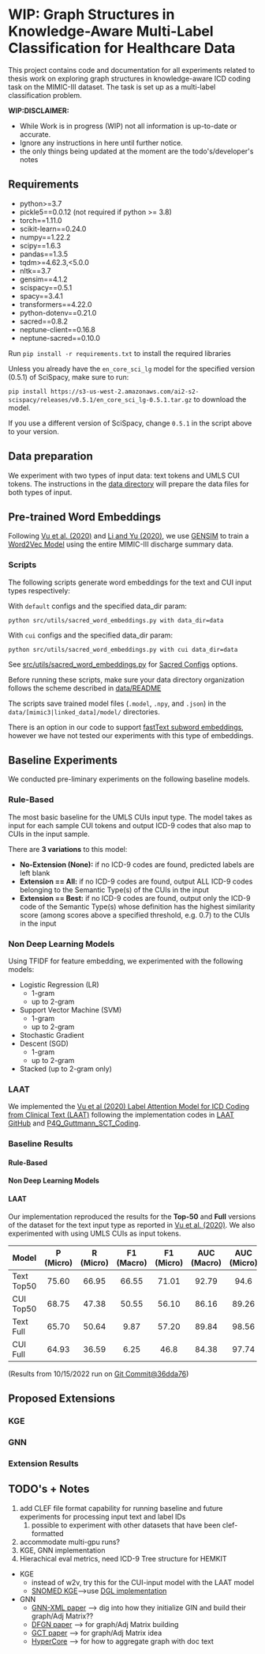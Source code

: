 # WIP: Graph Structures in Knowledge-Aware Multi-Label Classification for Healthcare Data
This project contains code and documentation for all experiments related to thesis work on exploring graph structures
in knowledge-aware ICD coding task on the MIMIC-III dataset. The task is set up as a multi-label classification
problem.

**WIP:DISCLAIMER:** 
- While Work is in progress (WIP) not all information is up-to-date or accurate.
- Ignore any instructions in here until further notice.
- the only things being updated at the moment are the todo's/developer's notes

## Requirements

- python>=3.7
- pickle5==0.0.12 (not required if python >= 3.8)
- torch==1.11.0
- scikit-learn==0.24.0
- numpy==1.22.2
- scipy==1.6.3
- pandas==1.3.5
- tqdm>=4.62.3,<5.0.0
- nltk==3.7
- gensim==4.1.2
- scispacy==0.5.1
- spacy==3.4.1
- transformers==4.22.0
- python-dotenv==0.21.0
- sacred==0.8.2
- neptune-client==0.16.8
- neptune-sacred==0.10.0

Run `pip install -r requirements.txt` to install the required libraries

Unless you already have the `en_core_sci_lg` model for the specified version (0.5.1) of SciSpacy, make sure to 
run:  

`pip install https://s3-us-west-2.amazonaws.com/ai2-s2-scispacy/releases/v0.5.1/en_core_sci_lg-0.5.1.tar.gz` 
to download the model.   

If you use a different version of SciSpacy, change `0.5.1` in the script above to your version.

## Data preparation

We experiment with two types of input data: text tokens and UMLS CUI tokens. The instructions in the 
[data directory](data/README.md) will prepare the data files for both types of input.

## Pre-trained Word Embeddings 

Following [Vu et al. (2020)](https://github.com/aehrc/LAAT) and 
[Li and Yu (2020)](https://github.com/foxlf823/Multi-Filter-Residual-Convolutional-Neural-Network), we use 
[GENSIM](https://radimrehurek.com/gensim/models/word2vec.html) to train a [Word2Vec Model](https://arxiv.org/abs/1310.4546) 
using the entire MIMIC-III discharge summary data. 

### Scripts

The following scripts generate word embeddings for the text and CUI input types respectively:

With `default` configs and the specified data_dir param:

`python src/utils/sacred_word_embeddings.py with data_dir=data`

With `cui` configs and the specified data_dir param:  

`python src/utils/sacred_word_embeddings.py with cui data_dir=data`

See [src/utils/sacred_word_embeddings.py](src/utils/sacred_word_embeddings.py) for 
[Sacred Configs](https://sacred.readthedocs.io/en/stable/configuration.html) options.

Before running these scripts, make sure your data directory organization follows the scheme described in 
[data/README](data/README.md)

The scripts save trained model files (`.model`, `.npy`, and `.json`) in the `data/[mimic3|linked_data]/model/` 
directories.

There is an option in our code to support [fastText subword embeddings](https://arxiv.org/abs/1607.04606), however we 
have not tested our experiments with this type of embeddings.

## Baseline Experiments

We conducted pre-liminary experiments on the following baseline models.

### Rule-Based

The most basic baseline for the UMLS CUIs input type. The model takes as input for each sample CUI tokens and output
ICD-9 codes that also map to CUIs in the input sample.

There are **3 variations** to this model:

- **No-Extension (None):** if no ICD-9 codes are found, predicted labels are left blank
- **Extension == All:** if no ICD-9 codes are found, output ALL ICD-9 codes belonging to the Semantic Type(s) of the CUIs 
in the input
- **Extension == Best:** if no ICD-9 codes are found, output only the ICD-9 code of the Semantic Type(s) whose definition 
has the 
highest similarity score (among scores above a specified threshold, e.g. 0.7) to the CUIs in the input

### Non Deep Learning Models

Using TFIDF for feature embedding, we experimented with the following models:

- Logistic Regression (LR)
  - 1-gram
  - up to 2-gram
- Support Vector Machine (SVM)
  - 1-gram
  - up to 2-gram
- Stochastic Gradient
- Descent (SGD)
  - 1-gram
  - up to 2-gram
- Stacked (up to 2-gram only)

### LAAT

We implemented the [Vu et al (2020) Label Attention Model for ICD Coding from Clinical Text (LAAT)](https://arxiv.org/abs/2007.06351) 
following the implementation codes in [LAAT GitHub](https://github.com/aehrc/LAAT) and [P4Q_Guttmann_SCT_Coding](https://github.com/suamin/P4Q_Guttmann_SCT_Coding).

### Baseline Results
#### Rule-Based
#### Non Deep Learning Models
#### LAAT

Our implementation reproduced the results for the **Top-50** and **Full** versions of the dataset for the text input type
as reported in [Vu et al. (2020)](https://arxiv.org/abs/2007.06351). We also experimented with using UMLS CUIs as input
tokens.

| Model      | P (Micro) | R (Micro) | F1 (Macro) | F1 (Micro) | AUC (Macro) | AUC (Micro) |  P@5  |
|------------|:---------:|:---------:|:----------:|:----------:|:-----------:|:-----------:|:-----:|
| Text Top50 |   75.60   |   66.95   |   66.55    |   71.01    |    92.79    |    94.6     | 67.28 |
| CUI Top50  |   68.75   |   47.38   |   50.55    |   56.10    |    86.16    |    89.26    | 57.50 |
| Text Full  |   65.70   |   50.64   |    9.87    |   57.20    |    89.84    |    98.56    | 80.91 |
| CUI Full   |   64.93   |   36.59   |    6.25    |    46.8    |    84.38    |    97.74    | 73.90 |

(Results from 10/15/2022 run on [Git Commit@36dda76](https://github.com/pokarats/CoDER/commit/36dda76d28e2a9606688016a770d0bf1129104fe))

## Proposed Extensions
### KGE
### GNN
### Extension Results

## TODO's + Notes

1. add CLEF file format capability for running baseline and future experiments for 
   processing input text and label IDs
   1. possible to experiment with other datasets that have been clef-formatted
2. accommodate multi-gpu runs?
3. KGE, GNN implementation
4. Hierachical eval metrics, need ICD-9 Tree structure for HEMKIT


- KGE 
  - instead of w2v, try this for the CUI-input model with the LAAT model
  - [SNOMED KGE](https://github.com/dchang56/snomed_kge)-->use [DGL implementation](https://github.com/awslabs/dgl-ke)
- GNN
  - [GNN-XML paper](http://arxiv.org/abs/2012.05860) --> dig into how they initialize GIN and build their graph/Adj Matrix??
  - [DFGN paper](https://aclanthology.org/P19-1617) --> for graph/Adj Matrix building
  - [GCT paper](https://ojs.aaai.org/index.php/AAAI/article/view/5400) --> for graph/Adj Matrix idea
  - [HyperCore](https://aclanthology.org/2020.acl-main.282) --> for how to aggregate graph with doc text
  


